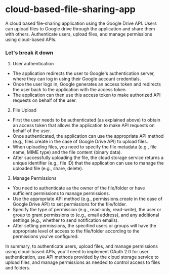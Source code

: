 # cloud-based-file-sharing-app

A cloud based file-sharing application using the Google Drive API. Users can upload files to Google drive through the application and share them with others. Authenticate users, upload files, and manage permissions using cloud-based APIs.

### Let's break it down

1. User authentication

- The application redirects the user to Google's authentication server, where they can log in using their Google account credentials.
- Once the user logs in, Google generates an access token and redirects the user back to the application with the access token.
- The application can then use this access token to make authorized API requests on behalf of the user.

2. File Upload

- First the user needs to be authenticated (as explained above) to obtain an access token that allows the application to make API requests on behalf of the user.
- Once authenticated, the application can use the appropriate API method (e.g., files.create in the case of Google Drive API) to upload files.
- When uploading files, you need to specify the file metadata (e.g., file name, MIME type) and the file content (binary data).
- After successfully uploading the file, the cloud storage service returns a unique identifier (e.g., file ID) that the application can use to manage the uploaded file (e.g., share, delete).

3. Manage Permissions

- You need to authenticate as the owner of the file/folder or have sufficient permissions to manage permissions.
- Use the appropriate API method (e.g., permissions.create in the case of Google Drive API) to set permissions for the file/folder.
- Specify the type of permission (e.g., read-only, read-write), the user or group to grant permissions to (e.g., email address), and any additional settings (e.g., whether to send notification emails).
- After setting permissions, the specified users or groups will have the appropriate level of access to the file/folder according to the permissions you've configured.

In summary, to authenticate users, upload files, and manage permissions using cloud-based APIs, you'll need to implement OAuth 2.0 for user authentication, use API methods provided by the cloud storage service to upload files, and manage permissions as needed to control access to files and folders.
